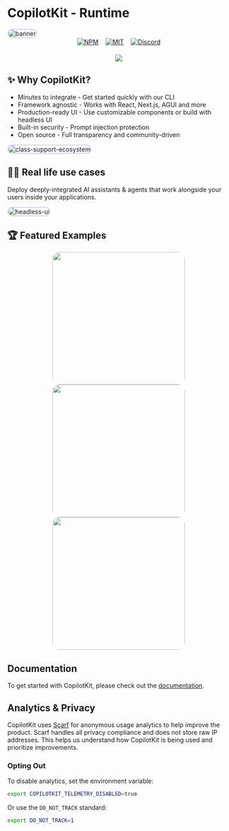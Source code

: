# CopilotKit - Runtime

<img src="https://github.com/user-attachments/assets/0a6b64d9-e193-4940-a3f6-60334ac34084" alt="banner" style="border-radius: 12px; border: 2px solid #d6d4fa;" />

<br>
<div align="center" style="display:flex;justify-content:center;gap:16px;height:20px;margin: 0;">
  <a href="https://www.npmjs.com/package/@copilotkit/react-core" target="_blank">
    <img src="https://img.shields.io/npm/v/%40copilotkit%2Fruntime?logo=npm&logoColor=%23FFFFFF&label=Version&color=%236963ff" alt="NPM">
  </a>
  <a href="https://github.com/copilotkit/copilotkit/blob/main/LICENSE" target="_blank">
    <img src="https://img.shields.io/github/license/copilotkit/copilotkit?color=%236963ff&label=License" alt="MIT">
  </a>
  <a href="https://discord.gg/6dffbvGU3D" target="_blank">
    <img src="https://img.shields.io/discord/1122926057641742418?logo=discord&logoColor=%23FFFFFF&label=Discord&color=%236963ff" alt="Discord">
  </a>
</div>
<br/>
<div align="center">
  <a href="https://www.producthunt.com/posts/copilotkit" target="_blank">
    <img src="https://api.producthunt.com/widgets/embed-image/v1/top-post-badge.svg?post_id=428778&theme=light&period=daily">
  </a>
</div>

## ✨ Why CopilotKit?

- Minutes to integrate - Get started quickly with our CLI
- Framework agnostic - Works with React, Next.js, AGUI and more
- Production-ready UI - Use customizable components or build with headless UI
- Built-in security - Prompt injection protection
- Open source - Full transparency and community-driven

<img src="https://github.com/user-attachments/assets/6cb425f8-ffcb-49d2-9bbb-87cab5995b78" alt="class-support-ecosystem" style="border-radius: 12px; border: 2px solid #d6d4fa;">

## 🧑‍💻 Real life use cases

<span>Deploy deeply-integrated AI assistants & agents that work alongside your users inside your applications.</span>

<img src="https://github.com/user-attachments/assets/3b810240-e9f8-43ae-acec-31a58095e223" alt="headless-ui" style="border-radius: 12px; border: 2px solid #d6d4fa;">


## 🏆 Featured Examples

<p align="center">
  <a href="https://www.copilotkit.ai/examples/form-filling-copilot">
    <img src="https://github.com/user-attachments/assets/874da84a-67ff-47fa-a6b4-cbc3c65eb704" width="300" style="border-radius: 16px;" />
  </a>
  <a href="https://www.copilotkit.ai/examples/state-machine-copilot">
    <img src="https://github.com/user-attachments/assets/0b5e45b3-2704-4678-82dc-2f3e1c58e2dd" width="300" style="border-radius: 16px;" />
  </a>
  <a href="https://www.copilotkit.ai/examples/chat-with-your-data">
    <img src="https://github.com/user-attachments/assets/0fed66be-a4c2-4093-8eab-75c0b27a62f6" width="300" style="border-radius: 16px;" />
  </a>
</p>

## Documentation

To get started with CopilotKit, please check out the [documentation](https://docs.copilotkit.ai).


## Analytics & Privacy

CopilotKit uses [Scarf](https://scarf.sh) for anonymous usage analytics to help improve the product. Scarf handles all privacy compliance and does not store raw IP addresses. This helps us understand how CopilotKit is being used and prioritize improvements.

### Opting Out

To disable analytics, set the environment variable:

```bash
export COPILOTKIT_TELEMETRY_DISABLED=true
```

Or use the `DO_NOT_TRACK` standard:

```bash
export DO_NOT_TRACK=1
```
